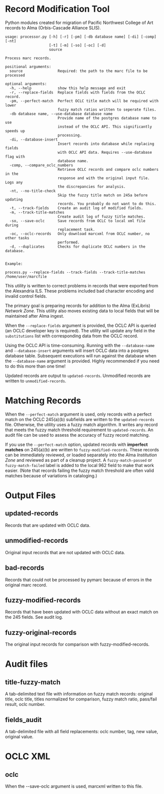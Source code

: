 # Record Modification Tool

Python modules created for migration of Pacific Northwest College of Art records to 
Alma (Orbis-Cascade Alliance SLIS).

```
usage: processor.py [-h] [-r] [-pm] [-db database name] [-di] [-comp] [-nt]
                    [-t] [-m] [-so] [-oc] [-d]
                    source

Process marc records.

positional arguments:
  source                Required: the path to the marc file to be processed

optional arguments:
  -h, --help            show this help message and exit
  -r, --replace-fields  Replace fields with fields from the OCLC record.
  -pm, --perfect-match  Perfect OCLC title match will be required with lower
                        fuzzy match ratios written to seperate files.
  -db database name, --use-database database name
                        Provide name of the postgres database name to use
                        instead of the OCLC API. This significantly speeds up
                        processing.
  -di, --database-insert
                        Insert records into database while replacing fields
                        with OCLC API data. Requires --use-database flag with
                        database name.
  -comp, --compare_oclc_numbers
                        Retrieve OCLC records and compare oclc numbers in the
                        response and with the original input file. Logs any
                        the discrepancies for analysis.
  -nt, --no-title-check
                        Skip the fuzzy title match on 245a before updating
                        records. You probably do not want to do this.
  -t, --track-fields    Create an audit log of modified fields.
  -m, --track-title-matches
                        Create audit log of fuzzy title matches.
  -so, --save-oclc      Save records from OCLC to local xml file during
                        replacement task.
  -oc, --oclc-records   Only download marcxml from OCLC number, no other tasks
                        performed.
  -d, --duplicates      Checks for duplicate OCLC numbers in the database.
  

Example:

process.py --replace-fields --track-fields --track-title-matches /home/user/marcfile 
```

This utility is written to correct problems in records that were exported from the Alexandria ILS.
These problems included bad character encoding and invalid control fields. 

The primary goal is preparing records for addition to the Alma (ExLibris) _Network Zone_.
This utility also moves existing data to local fields that will be maintained after Alma ingest. 

When the `--replace-fields` argument is provided, the OCLC API is queried (an OCLC developer key is required). 
The utility will update any field in the `substitutions` list with corresponding data from the OCLC record.

Using the OCLC API is time-consuming. Running with the `--database-name` and `--database-insert` arguments will insert
OCLC  data into a postgres database table. Subsequent executions will run against the database 
when the `--database-name` argument is provided. Highly recommended if you need to do this more than one time!

Updated records are output to `updated-records`.  Unmodified records are written to `unmodified-records`.

# Matching Records

When the `--perfect-match` argument is used, only records with a perfect match on the OCLC 245(a)(b) subfields
are written to the `updated-records` file. Otherwise, the utility uses a fuzzy match algorithm. It writes
any record that meets the fuzzy match threshold requirement to `updated-records`.  An audit file can be used to assess the
accuracy of fuzzy record matching.

If you use the `--perfect-match` option, updated records with **imperfect matches** on 245(a)(b) are
written to `fuzzy-modified-records`. These records can be immediately reviewed, or loaded separately into
the Alma _Institution Zone_ and reviewed as part of a cleanup project. A `fuzzy-match-passed` or `fuzzy-match-failed`
label is added to the local 962 field to make that work easier. (Note that records failing the fuzzy match threshold
are often valid matches because of variations in cataloging.)

# Output Files

## updated-records
Records that are updated with OCLC data.

## unmodified-records
Original input records that are not updated with OCLC data.

## bad-records
Records that could not be processed by pymarc because of errors in the original marc record.

## fuzzy-modified-records
Records that have been updated with OCLC data without an exact match on the 245 fields. See audit log.

## fuzzy-original-records
The original input records for comparison with fuzzy-modified-records.

# Audit files

## title-fuzzy-match
A tab-delimited text file with information on fuzzy match records: original title, oclc title, titles normalized for 
comparison, fuzzy match ratio, pass/fail result,  oclc number. 

## fields_audit
A tab-delimited file with all field replacements: oclc number, tag, new value, original value.

# OCLC XML

## oclc
When the --save-oclc argument is used, marcxml written to this file.

